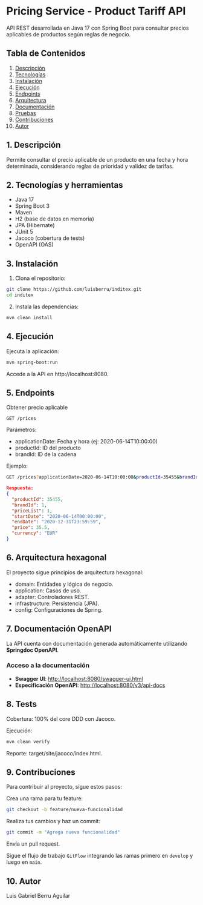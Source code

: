 # Pricing Service - Product Tariff API

API REST desarrollada en Java 17 con Spring Boot para consultar precios aplicables de productos según reglas de negocio.

## Tabla de Contenidos
1. [Descripción](#1.-descripción)
2. [Tecnologías](#2.-tecnologías-y-herramientas)
3. [Instalación](#3.-instalación)
4. [Ejecución](#4.-ejecución)
5. [Endpoints](#5.-endpoints)
6. [Arquitectura](#6.-arquitectura-hexagonal)
7. [Documentación](#7.-documentacion-opeapi)
8. [Pruebas](#8.-tests)
9. [Contribuciones](#9.-contribuciones)
10. [Autor](#10.-autor)

## 1. Descripción
Permite consultar el precio aplicable de un producto en una fecha y hora determinada, considerando reglas de prioridad y validez de tarifas.

## 2. Tecnologías y herramientas
- Java 17
- Spring Boot 3
- Maven
- H2 (base de datos en memoria)
- JPA (Hibernate)
- JUnit 5
- Jacoco (cobertura de tests)
- OpenAPI (OAS)

## 3. Instalación

1. Clona el repositorio:

```bash
git clone https://github.com/luisberru/inditex.git
cd inditex
  ```
2. Instala las dependencias:

```bash
mvn clean install  
```
## 4. Ejecución

Ejecuta la aplicación:
```bash
mvn spring-boot:run
```
Accede a la API en http://localhost:8080.

## 5. Endpoints

Obtener precio aplicable

`GET /prices`

Parámetros:

- applicationDate: Fecha y hora (ej: 2020-06-14T10:00:00)
- productId: ID del producto
- brandId: ID de la cadena

Ejemplo:

```bash
GET /prices?applicationDate=2020-06-14T10:00:00&productId=35455&brandId=1
```
```json
Respuesta:
{
  "productId": 35455,
  "brandId": 1,
  "priceList": 1,
  "startDate": "2020-06-14T00:00:00",
  "endDate": "2020-12-31T23:59:59",
  "price": 35.5,
  "currency": "EUR"
}
```
## 6. Arquitectura hexagonal

El proyecto sigue principios de arquitectura hexagonal:

- domain: Entidades y lógica de negocio.
- application: Casos de uso.
- adapter: Controladores REST.
- infrastructure: Persistencia (JPA).
- config: Configuraciones de Spring.

## 7. Documentación OpenAPI

La API cuenta con documentación generada automáticamente utilizando **Springdoc OpenAPI**.

### Acceso a la documentación
- **Swagger UI**: [http://localhost:8080/swagger-ui.html](http://localhost:8080/swagger-ui.html)
- **Especificación OpenAPI**: [http://localhost:8080/v3/api-docs](http://localhost:8080/v3/api-docs)

## 8. Tests
Cobertura: 100% del core DDD con Jacoco.

Ejecución:

```bash
mvn clean verify
```
Reporte: target/site/jacoco/index.html.

## 9. Contribuciones

Para contribuir al proyecto, sigue estos pasos:

Crea una rama para tu feature:
```bash
git checkout -b feature/nueva-funcionalidad
```
Realiza tus cambios y haz un commit:
```bash
git commit -m "Agrega nueva funcionalidad"
```
Envía un pull request.

Sigue el flujo de trabajo `GitFlow` integrando las ramas primero en `develop` y luego en `main`.

## 10. Autor

Luis Gabriel Berru Aguilar